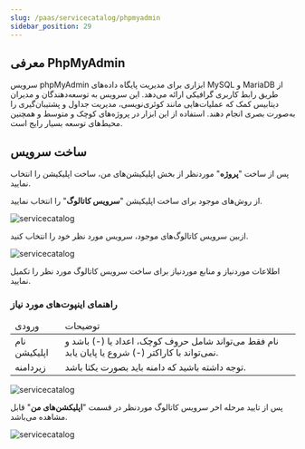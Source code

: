 ```yaml
---
slug: /paas/servicecatalog/phpmyadmin
sidebar_position: 29
---
```


## معرفی PhpMyAdmin
سرویس phpMyAdmin ابزاری برای مدیریت پایگاه داده‌های MySQL و MariaDB از طریق رابط کاربری گرافیکی ارائه می‌دهد. این سرویس به توسعه‌دهندگان و مدیران دیتابیس کمک  که عملیات‌هایی مانند کوئری‌نویسی، مدیریت جداول و پشتیبان‌گیری را به‌صورت بصری انجام دهند. استفاده از این ابزار در پروژه‌های کوچک و متوسط و همچنین محیط‌های توسعه بسیار رایج است.


## ساخت سرویس
پس از ساخت "**پروژه**" موردنظر از بخش اپلیکیشن‌های من، ساخت اپلیکیشن را انتخاب نمایید.

از روش‌های موجود برای ساخت اپلیکیشن "**سرویس کاتالوگ**" را انتخاب نمایید.

![servicecatalog](/img/servicecatalog/servicecatalog00.png)

ازبین سرویس کاتالوگ‌های موجود، سرویس مورد نظر خود را انتخاب کنید.

![servicecatalog](/img/servicecatalog/servicecatalog0000.png)

اطلاعات موردنیاز و منابع موردنیاز برای ساخت سرویس کاتالوگ مورد نظر را تکمیل نمایید.

### راهنمای اینپوت‌های مورد نیاز

<table>
    <thead>
        <tr>
            <td>ورودی</td>
            <td>توضیحات</td>
        </tr>
    </thead>
    <tbody>
        <tr>
            <td>نام اپلیکیشن</td>
            <td>نام فقط می‌تواند شامل حروف کوچک، اعداد یا (-) باشد و نمی‌تواند با کاراکتر (-) شروع یا پایان یابد.</td>
        </tr>
        <tr>
            <td>زیردامنه</td>
            <td>توجه داشته باشید که دامنه باید بصورت یکتا باشد.</td>
        </tr>
    </tbody>
</table>
 
 

![servicecatalog](/img/servicecatalog/servicecatalog55.png)

 پس از تایید مرحله اخر سرویس کاتالوگ موردنظر در قسمت "**اپلیکشن‌های من**" قابل مشاهده می‌باشد.
 
 ![servicecatalog](/img/servicecatalog/servicecatalog56.png)
